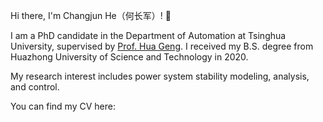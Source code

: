 
Hi there, I'm Changjun He（何长军）! 👋

I am a PhD candidate in the Department of Automation at Tsinghua University, supervised by [Prof. Hua Geng](https://www.au.tsinghua.edu.cn/info/1094/1517.htm). I received my B.S. degree from Huazhong University of Science and Technology in 2020.

My research interest includes power system stability modeling, analysis, and control.

You can find my CV here:

